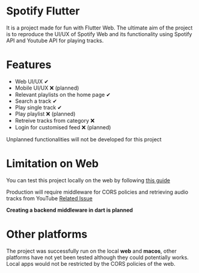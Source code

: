 # Spotify Flutter
It is a project made for fun with Flutter Web. The ultimate aim of the project is to reproduce the UI/UX of Spotify Web and its functionality using Spotify API and Youtube API for playing tracks.

# Features

 - Web UI/UX ✔
 - Mobile UI/UX ❌ (planned)
 - Relevant playlists on the home page ✔
 - Search a track ✔
 - Play single track ✔
 - Play playlist ❌ (planned)
 - Retreive tracks from category ❌ 
 - Login for customised feed ❌ (planned)
 
 Unplanned functionalities will not be developed for this project
 
# Limitation on Web

You can test this project locally on the web by following [this guide](https://stackoverflow.com/a/66879350)

Production will require middleware for CORS policies and retrieving audio tracks from YouTube [Related Issue](https://github.com/Hexer10/youtube_explode_dart/issues/119)

**Creating a backend middleware in dart is planned**


# Other platforms
The project was successfully run on the local **web** and **macos**, other platforms have not yet been tested although they could potentially works. Local apps would not be restricted by the CORS policies of the web.

